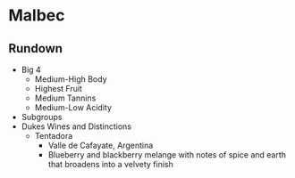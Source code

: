 # Malbec
## Rundown
- Big 4
	- Medium-High Body
	- Highest Fruit
	- Medium Tannins
	- Medium-Low Acidity
- Subgroups
- Dukes Wines and Distinctions
	- Tentadora
		- Valle de Cafayate, Argentina
		- Blueberry and blackberry melange with notes of spice and earth that broadens into a velvety finish